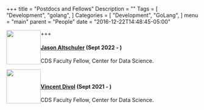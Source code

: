 +++
title = "Postdocs and Fellows"
Description = ""
Tags = [
  "Development",
  "golang",
]
Categories = [
  "Development",
  "GoLang",
]
menu = "main"
parent = "People"
date = "2016-12-22T14:48:45-05:00"

+++
<img style="float: left;" src="../../img/jason.jpeg" height="90" style="border:20px solid white;"> 
<br/> 

#### [Jason Altschuler](http://www.mit.edu/~jasonalt/) (Sept 2022 - )
CDS Faculty Fellow, Center for Data Science.
  
<img style="float: left;" src="../../img/vincent.jpg" height="90" style="border:20px solid white;"> 
<br/> 

#### [Vincent Divol](https://vincentdivol.github.io/) (Sept 2021 - )
CDS Faculty Fellow, Center for Data Science.


<!--
<img style="float: left;" src="../../img/yossi.jpg" height="90" style="border:4px solid white;"> 
<br/> 

#### [Yossi Arjevani](https://scholar.google.co.il/citations?user=mgVLJ8MAAAAJ&hl=en) (Sept 2019 - )
Postdoc, Center for Data Science; optimization, machine learning.  
  

<img style="float: left;" src="../../img/leo.jpeg" height="90" style="border:4px solid white;"> 
<br/> 

#### [L&#233;o Miolane](https://leomiolane.github.io/) (Sept 2019 - )
Postdoc, Department of Mathematics and Center for Data Science; probability, statistics.  
  

<img style="float: left;" src="../../img/qing.jpg" height="90" style="border:4px solid white;"> 
<br/> 

#### [Qing Qu](https://qingqu06.github.io/) (Sept 2018 - )
CDS Moore-Sloan Fellow; signal processing, machine learning, optimization.  
  

<img style="float: left;" src="../../img/grant.jpg" height="90" style="border:4px solid white;"> 
<br/> 

#### [Grant Rotskoff](https://cims.nyu.edu/~rotskoff/index.html) (Sept 2017 - )
Postdoc, Courant Institute; statistical mechanics, machine learning.   
  

<img style="float: left;" src="../../img/matthew.jpg" height="90" style="border:4px solid white;"> 
<br/> 

#### [Matthew Trager](https://www.matthewtrager.com) (Sept 2018 - )
Postdoc, Center for Data Science; algebraic geometry, deep learning.   
  

<img style="float: left;" src="../../img/soledad.png" height="90" style="border:4px solid white;"> 
<br/> 

#### [Soledad Villar](http://www.cims.nyu.edu/~villar/) (Jun 2017 - )
Moore-Sloan Research Fellow; optimization, probability, topology and data.  
  

<img style="float: left;" src="../../img/alex.jpg" height="90" style="border:4px solid white;"> 
<br/> 

#### [Alex Wein](https://cims.nyu.edu/~aw128/) (Sept 2018 - )
Courant Instructor; theoretical computer science, high-dimensional statistics, statistical physics of inference.  
-->
